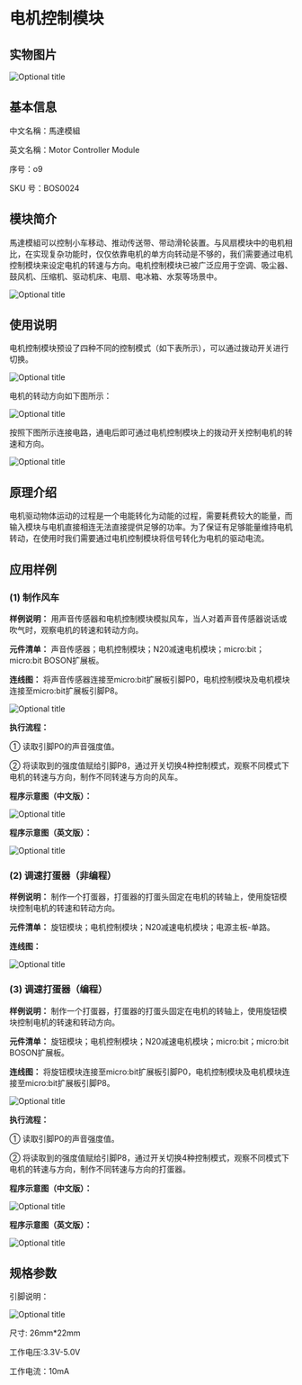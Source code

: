 # 电机控制模块

## 实物图片

![Optional title](.gitbook/assets/boson-dian-ji-kong-zhi-mo-kuai-shi-wu-tu.jpg)

## 基本信息

中文名稱：馬達模組

英文名稱：Motor Controller Module

序号：o9

SKU 号：BOS0024

## 模块简介

馬達模組可以控制小车移动、推动传送带、带动滑轮装置。与风扇模块中的电机相比，在实现复杂功能时，仅仅依靠电机的单方向转动是不够的，我们需要通过电机控制模块来设定电机的转速与方向。电机控制模块已被广泛应用于空调、吸尘器、鼓风机、压缩机、驱动机床、电扇、电冰箱、水泵等场景中。

![Optional title](.gitbook/assets/boson-dian-ji-kong-zhi-mo-kuai-shi-li.png)

## 使用说明

电机控制模块预设了四种不同的控制模式（如下表所示），可以通过拨动开关进行切换。

![Optional title](.gitbook/assets/boson-dian-ji-kong-zhi-mo-kuai-shi-yong-shuo-ming-1.png)

电机的转动方向如下图所示：

![Optional title](.gitbook/assets/boson-dian-ji-kong-zhi-mo-kuai-shi-yong-shuo-ming-2.png)

按照下图所示连接电路，通电后即可通过电机控制模块上的拨动开关控制电机的转速和方向。

![Optional title](.gitbook/assets/boson-dian-ji-kong-zhi-mo-kuai-shi-yong-shuo-ming-3.png)

## 原理介绍

电机驱动物体运动的过程是一个电能转化为动能的过程，需要耗费较大的能量，而输入模块与电机直接相连无法直接提供足够的功率。为了保证有足够能量维持电机转动，在使用时我们需要通过电机控制模块将信号转化为电机的驱动电流。

## 应用样例

### **\(1\) 制作风车**

**样例说明：** 用声音传感器和电机控制模块模拟风车，当人对着声音传感器说话或吹气时，观察电机的转速和转动方向。

**元件清单：** 声音传感器；电机控制模块；N20减速电机模块；micro:bit；micro:bit BOSON扩展板。

**连线图：** 将声音传感器连接至micro:bit扩展板引脚P0，电机控制模块及电机模块连接至micro:bit扩展板引脚P8。

![Optional title](.gitbook/assets/boson-dian-ji-kong-zhi-mo-kuai-zhi-zuo-feng-che-lian-xian-tu.png)

**执行流程：**

① 读取引脚P0的声音强度值。

② 将读取到的强度值赋给引脚P8，通过开关切换4种控制模式，观察不同模式下电机的转速与方向，制作不同转速与方向的风车。

**程序示意图（中文版）：**

![Optional title](.gitbook/assets/boson-dian-ji-kong-zhi-mo-kuai-zhi-zuo-feng-che-cheng-xu-shi-yi-tu-zhong-wen-ban.png)

**程序示意图（英文版）：**

![Optional title](.gitbook/assets/boson-dian-ji-kong-zhi-mo-kuai-zhi-zuo-feng-che-cheng-xu-shi-yi-tu-ying-wen-ban.png)

### **\(2\) 调速打蛋器（非编程）**

**样例说明：** 制作一个打蛋器，打蛋器的打蛋头固定在电机的转轴上，使用旋钮模块控制电机的转速和转动方向。

**元件清单：** 旋钮模块；电机控制模块；N20减速电机模块；电源主板-单路。

**连线图：**

![Optional title](.gitbook/assets/boson-dian-ji-kong-zhi-mo-kuai-tiao-su-da-dan-qi-1-lian-xian-tu.png)

### **\(3\) 调速打蛋器（编程）**

**样例说明：** 制作一个打蛋器，打蛋器的打蛋头固定在电机的转轴上，使用旋钮模块控制电机的转速和转动方向。

**元件清单：** 旋钮模块；电机控制模块；N20减速电机模块；micro:bit；micro:bit BOSON扩展板。

**连线图：** 将旋钮模块连接至micro:bit扩展板引脚P0，电机控制模块及电机模块连接至micro:bit扩展板引脚P8。

![Optional title](.gitbook/assets/boson-dian-ji-kong-zhi-mo-kuai-tiao-su-da-dan-qi-2-lian-xian-tu.png)

**执行流程：**

① 读取引脚P0的声音强度值。

② 将读取到的强度值赋给引脚P8，通过开关切换4种控制模式，观察不同模式下电机的转速与方向，制作不同转速与方向的打蛋器。

**程序示意图（中文版）：**

![Optional title](.gitbook/assets/boson-dian-ji-kong-zhi-mo-kuai-tiao-su-da-dan-qi-2-cheng-xu-shi-yi-tu-zhong-wen-ban.png)

**程序示意图（英文版）：**

![Optional title](.gitbook/assets/boson-dian-ji-kong-zhi-mo-kuai-tiao-su-da-dan-qi-2-cheng-xu-shi-yi-tu-ying-wen-ban.png)

## 规格参数

引脚说明：

![Optional title](.gitbook/assets/boson-dian-ji-kong-zhi-mo-kuai-yin-jiao-shuo-ming.png)

尺寸: 26mm\*22mm

工作电压:3.3V-5.0V

工作电流：10mA

